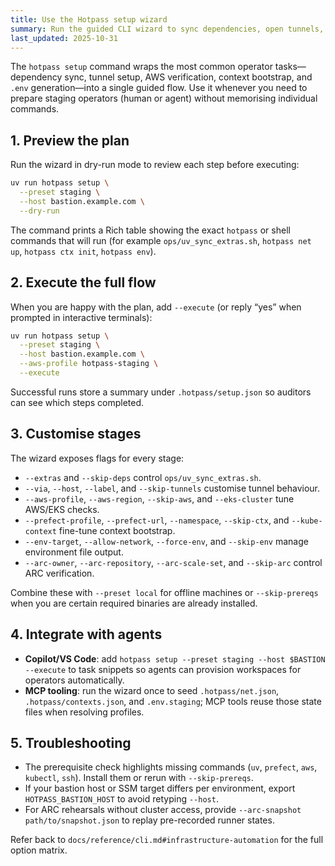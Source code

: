 ```yaml
---
title: Use the Hotpass setup wizard
summary: Run the guided CLI wizard to sync dependencies, open tunnels, configure contexts, and emit environment files in one pass.
last_updated: 2025-10-31
---
```


The `hotpass setup` command wraps the most common operator tasks—dependency sync, tunnel
setup, AWS verification, context bootstrap, and `.env` generation—into a single guided flow.
Use it whenever you need to prepare staging operators (human or agent) without memorising
individual commands.

## 1. Preview the plan

Run the wizard in dry-run mode to review each step before executing:

```bash
uv run hotpass setup \
  --preset staging \
  --host bastion.example.com \
  --dry-run
```

The command prints a Rich table showing the exact `hotpass` or shell commands that will
run (for example `ops/uv_sync_extras.sh`, `hotpass net up`, `hotpass ctx init`, `hotpass env`).

## 2. Execute the full flow

When you are happy with the plan, add `--execute` (or reply “yes” when prompted in
interactive terminals):

```bash
uv run hotpass setup \
  --preset staging \
  --host bastion.example.com \
  --aws-profile hotpass-staging \
  --execute
```

Successful runs store a summary under `.hotpass/setup.json` so auditors can see which
steps completed.

## 3. Customise stages

The wizard exposes flags for every stage:

- `--extras` and `--skip-deps` control `ops/uv_sync_extras.sh`.
- `--via`, `--host`, `--label`, and `--skip-tunnels` customise tunnel behaviour.
- `--aws-profile`, `--aws-region`, `--skip-aws`, and `--eks-cluster` tune AWS/EKS checks.
- `--prefect-profile`, `--prefect-url`, `--namespace`, `--skip-ctx`, and `--kube-context`
  fine-tune context bootstrap.
- `--env-target`, `--allow-network`, `--force-env`, and `--skip-env` manage environment file output.
- `--arc-owner`, `--arc-repository`, `--arc-scale-set`, and `--skip-arc` control ARC verification.

Combine these with `--preset local` for offline machines or `--skip-prereqs`
when you are certain required binaries are already installed.

## 4. Integrate with agents

- **Copilot/VS Code**: add `hotpass setup --preset staging --host $BASTION --execute`
  to task snippets so agents can provision workspaces for operators automatically.
- **MCP tooling**: run the wizard once to seed `.hotpass/net.json`, `.hotpass/contexts.json`,
  and `.env.staging`; MCP tools reuse those state files when resolving profiles.

## 5. Troubleshooting

- The prerequisite check highlights missing commands (`uv`, `prefect`, `aws`, `kubectl`, `ssh`).
  Install them or rerun with `--skip-prereqs`.
- If your bastion host or SSM target differs per environment, export
  `HOTPASS_BASTION_HOST` to avoid retyping `--host`.
- For ARC rehearsals without cluster access, provide `--arc-snapshot path/to/snapshot.json`
  to replay pre-recorded runner states.

Refer back to `docs/reference/cli.md#infrastructure-automation` for the full option matrix.
